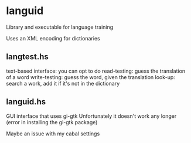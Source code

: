 # languid
Library and executable for language training

Uses an XML encoding for dictionaries


## langtest.hs
text-based interface: you can opt to do
  read-testing: guess the translation of a word
  write-testing: guess the word, given the translation
  look-up: search a work, add it if it's not in the dictionary
  
## languid.hs
  GUI interface that uses gi-gtk
  Unfortunately it doesn't work any longer
    (error in installing the gi-gtk package)

Maybe an issue with my cabal settings
